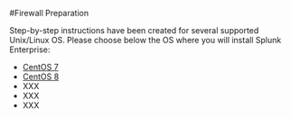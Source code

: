 #Firewall Preparation

Step-by-step instructions have been created for several supported Unix/Linux OS. Please choose below the OS where you will install Splunk Enterprise:

* [CentOS 7](https://github.com/splunkcep/splunk_platform/blob/main/OS_preparation/CentOS7_EN.md)
* [CentOS 8](https://github.com/splunkcep/splunk_platform/blob/main/OS_preparation/CentOS8_EN.md)
* XXX
* XXX
* XXX

  

